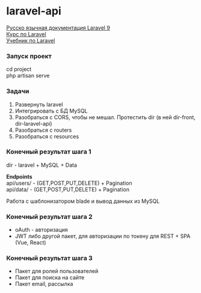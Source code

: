 # laravel-api

<a href="https://github.com/russsiq/laravel-docs-ru/">Русско язычная документация Laravel 9</a> <br/>
<a href="https://www.youtube.com/playlist?list=PLd2_Os8Cj3t8pnG4ubQemoqnTwf0VFEtU">Курс по Laravel</a> <br/>
<a href="https://www.code.mu/ru/php/framework/laravel/book/prime/">Учебник по Laravel</a>

### Запуск проект
cd project </br>
php artisan serve

### Задачи
1. Развернуть laravel
2. Интегрировать с БД MySQL
3. Разобраться с CORS, чтобы не мешал. Протестить dir (в ней dir-front, dir-laravel-api)
4. Разобраться с routers
5. Разобраться с resources

### Конечный результат шага 1

dir - laravel + MySQL + Data </br>

<b>Endpoints</b> </br>
api/users/ - (GET,POST,PUT,DELETE) + Pagination </br>
api/data/ - (GET,POST,PUT,DELETE) + Pagination </br>

Работа с шаблонизатором blade и вывод данных из MySQL

### Конечный результат шага 2

- oAuth - авторизация
- JWT либо другой пакет, для авторизации по токену для REST + SPA (Vue, React)

### Конечный результат шага 3

- Пакет для ролей пользователей
- Пакет для поиска на сайте
- Пакет email, рассылка

